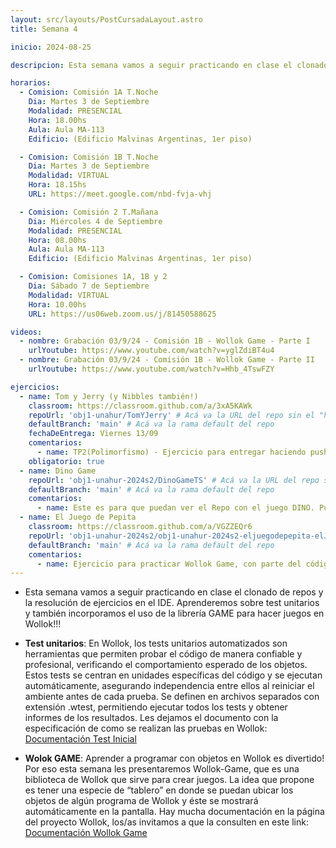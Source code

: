 ```yaml
---
layout: src/layouts/PostCursadaLayout.astro
title: Semana 4

inicio: 2024-08-25

descripcion: Esta semana vamos a seguir practicando en clase el clonado de repos y la resolución de ejercicios en el IDE. Aprenderemos sobre test unitarios y también incorporamos el uso de la librería GAME para hacer juegos en Wollok!!!

horarios:
  - Comision: Comisión 1A T.Noche
    Dia: Martes 3 de Septiembre
    Modalidad: PRESENCIAL
    Hora: 18.00hs
    Aula: Aula MA-113
    Edificio: (Edificio Malvinas Argentinas, 1er piso)

  - Comision: Comisión 1B T.Noche
    Dia: Martes 3 de Septiembre
    Modalidad: VIRTUAL
    Hora: 18.15hs
    URL: https://meet.google.com/nbd-fvja-vhj

  - Comision: Comisión 2 T.Mañana
    Dia: Miércoles 4 de Septiembre
    Modalidad: PRESENCIAL
    Hora: 08.00hs
    Aula: Aula MA-113
    Edificio: (Edificio Malvinas Argentinas, 1er piso)

  - Comision: Comisiones 1A, 1B y 2
    Dia: Sábado 7 de Septiembre
    Modalidad: VIRTUAL
    Hora: 10.00hs
    URL: https://us06web.zoom.us/j/81450588625

videos:
  - nombre: Grabación 03/9/24 - Comisión 1B - Wollok Game - Parte I
    urlYoutube: https://www.youtube.com/watch?v=yglZdiBT4u4
  - nombre: Grabación 03/9/24 - Comisión 1B - Wollok Game - Parte II
    urlYoutube: https://www.youtube.com/watch?v=Hhb_4TswFZY

ejercicios:
  - name: Tom y Jerry (y Nibbles también!)
    classroom: https://classroom.github.com/a/3xA5KAWk
    repoUrl: 'obj1-unahur/TomYJerry' # Acá va la URL del repo sin el "https://github.com/"
    defaultBranch: 'main' # Acá va la rama default del repo
    fechaDeEntrega: Viernes 13/09
    comentarios:
      - name: TP2(Polimorfismo) - Ejercicio para entregar haciendo push sobre el repositorio con la asignación correspondiente.
    obligatorio: true
  - name: Dino Game
    repoUrl: 'obj1-unahur-2024s2/DinoGameTS' # Acá va la URL del repo sin el "https://github.com/"
    defaultBranch: 'main' # Acá va la rama default del repo
    comentarios:
      - name: Este es para que puedan ver el Repo con el juego DINO. Pueden clonarlo y jugar con el código, y si quieren, hacerle mejoras y proponerlas!
  - name: El Juego de Pepita
    classroom: https://classroom.github.com/a/VGZZEQr6
    repoUrl: 'obj1-unahur-2024s2/obj1-unahur-2024s2-eljuegodepepita-elJuegoDePepita' # Acá va la URL del repo sin el "https://github.com/"
    defaultBranch: 'main' # Acá va la rama default del repo
    comentarios:
      - name: Ejercicio para practicar Wollok Game, con parte del código resuelto, está para completar y continuar.
---
```


- Esta semana vamos a seguir practicando en clase el clonado de repos y la resolución de ejercicios en el IDE. Aprenderemos sobre test unitarios y también incorporamos el uso de la librería GAME para hacer juegos en Wollok!!!

- **Test unitarios**: En Wollok, los tests unitarios automatizados son herramientas que permiten probar el código de manera confiable y profesional, verificando el comportamiento esperado de los objetos. Estos tests se centran en unidades específicas del código y se ejecutan automáticamente, asegurando independencia entre ellos al reiniciar el ambiente antes de cada prueba. Se definen en archivos separados con extensión .wtest, permitiendo ejecutar todos los tests y obtener informes de los resultados. Les dejamos el documento con la especificación de como se realizan las pruebas en Wollok: <a href="https://docs.google.com/document/d/1Q_v48gZfRmVfLMvC0PBpmtZyMoALbh11AwmEllP__eY/edit" target="_blank">Documentación Test Inicial</a>

- **Wolok GAME**: Aprender a programar con objetos en Wollok es divertido! Por eso esta semana les presentaremos Wollok-Game, que es una biblioteca de Wollok que sirve para crear juegos. La idea que propone es tener una especie de “tablero” en donde se puedan ubicar los objetos de algún programa de Wollok y éste se mostrará automáticamente en la pantalla. Hay mucha documentación en la página del proyecto Wollok, los/as invitamos a que la consulten en este link: <a href="https://www.wollok.org/documentation/wollok_game/" target="_blank">Documentación Wollok Game</a>
